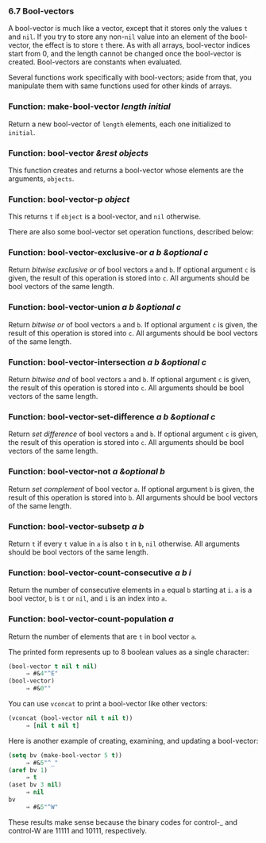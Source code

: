 

### 6.7 Bool-vectors

A bool-vector is much like a vector, except that it stores only the values `t` and `nil`. If you try to store any non-`nil` value into an element of the bool-vector, the effect is to store `t` there. As with all arrays, bool-vector indices start from 0, and the length cannot be changed once the bool-vector is created. Bool-vectors are constants when evaluated.

Several functions work specifically with bool-vectors; aside from that, you manipulate them with same functions used for other kinds of arrays.

### Function: **make-bool-vector** *length initial*

Return a new bool-vector of `length` elements, each one initialized to `initial`.

### Function: **bool-vector** *\&rest objects*

This function creates and returns a bool-vector whose elements are the arguments, `objects`.

### Function: **bool-vector-p** *object*

This returns `t` if `object` is a bool-vector, and `nil` otherwise.

There are also some bool-vector set operation functions, described below:

### Function: **bool-vector-exclusive-or** *a b \&optional c*

Return *bitwise exclusive or* of bool vectors `a` and `b`. If optional argument `c` is given, the result of this operation is stored into `c`. All arguments should be bool vectors of the same length.

### Function: **bool-vector-union** *a b \&optional c*

Return *bitwise or* of bool vectors `a` and `b`. If optional argument `c` is given, the result of this operation is stored into `c`. All arguments should be bool vectors of the same length.

### Function: **bool-vector-intersection** *a b \&optional c*

Return *bitwise and* of bool vectors `a` and `b`. If optional argument `c` is given, the result of this operation is stored into `c`. All arguments should be bool vectors of the same length.

### Function: **bool-vector-set-difference** *a b \&optional c*

Return *set difference* of bool vectors `a` and `b`. If optional argument `c` is given, the result of this operation is stored into `c`. All arguments should be bool vectors of the same length.

### Function: **bool-vector-not** *a \&optional b*

Return *set complement* of bool vector `a`. If optional argument `b` is given, the result of this operation is stored into `b`. All arguments should be bool vectors of the same length.

### Function: **bool-vector-subsetp** *a b*

Return `t` if every `t` value in `a` is also `t` in `b`, `nil` otherwise. All arguments should be bool vectors of the same length.

### Function: **bool-vector-count-consecutive** *a b i*

Return the number of consecutive elements in `a` equal `b` starting at `i`. `a` is a bool vector, `b` is `t` or `nil`, and `i` is an index into `a`.

### Function: **bool-vector-count-population** *a*

Return the number of elements that are `t` in bool vector `a`.

The printed form represents up to 8 boolean values as a single character:

```lisp
(bool-vector t nil t nil)
     ⇒ #&4"^E"
(bool-vector)
     ⇒ #&0""
```

You can use `vconcat` to print a bool-vector like other vectors:

```lisp
(vconcat (bool-vector nil t nil t))
     ⇒ [nil t nil t]
```

Here is another example of creating, examining, and updating a bool-vector:

```lisp
(setq bv (make-bool-vector 5 t))
     ⇒ #&5"^_"
(aref bv 1)
     ⇒ t
(aset bv 3 nil)
     ⇒ nil
bv
     ⇒ #&5"^W"
```

These results make sense because the binary codes for control-\_ and control-W are 11111 and 10111, respectively.
